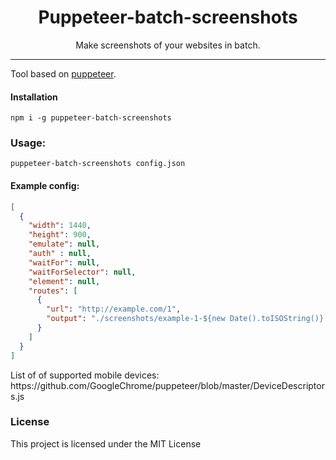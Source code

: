 <h1 align="center">Puppeteer-batch-screenshots</h1>

<p align="center">Make screenshots of your websites in batch.</p>

<hr/>

<p>Tool based on <a href="https://github.com/GoogleChrome/puppeteer">puppeteer</a>.</p>

<h4>Installation </h4>

```shell
npm i -g puppeteer-batch-screenshots
```
<h3>Usage:</h3>

```shell
puppeteer-batch-screenshots config.json
```

<h4>Example config: </h4>

```json
[
  {
    "width": 1440,
    "height": 900,
    "emulate": null,
    "auth" : null,
    "waitFor": null,
    "waitForSelector": null,
    "element": null,
    "routes": [
      {
        "url": "http://example.com/1",
        "output": "./screenshots/example-1-${new Date().toISOString()}.png"
      }
    ]
  }
]
```

<p> List of of supported mobile devices: https://github.com/GoogleChrome/puppeteer/blob/master/DeviceDescriptors.js
</p>

<h3>License</h3>

This project is licensed under the MIT License
